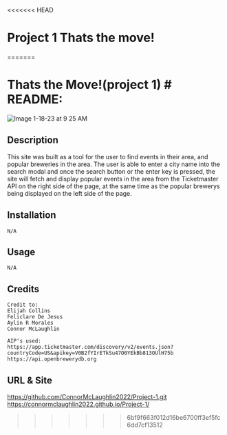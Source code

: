 <<<<<<< HEAD
# Project 1 Thats the move!

=======
# Thats the Move!(project 1) # README:

![Image 1-18-23 at 9 25 AM](https://user-images.githubusercontent.com/116329927/213255247-0ee2de6d-ae6a-4366-ba0e-13df56eb3256.jpg)


## Description
This site was built as a tool for the user to find events in their area, and popular breweries in the area. The user is able to enter a city name into the search modal and once the search button or the enter key is pressed, the site will fetch and display popular events in the area from the Ticketmaster API on the right side of the page, at the same time as the popular brewerys being displayed on the left side of the page.


## Installation

    N/A
## Usage
    N/A
## Credits
    Credit to:
    Elijah Collins
    Feliclare De Jesus
    Aylin R Morales
    Connor McLaughlin
    
    AIP's used:
    https://app.ticketmaster.com/discovery/v2/events.json?countryCode=US&apikey=V0B2fYIrETkSu47O0YEkBb813OUlH75b
    https://api.openbrewerydb.org
    
## URL & Site
https://github.com/ConnorMcLaughlin2022/Project-1.git
https://connormclaughlin2022.github.io/Project-1/
>>>>>>> 6bf9f663f012d16be6700ff3ef5fc6dd7cf13512
